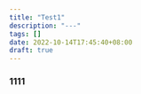 ```yaml
---
title: "Test1"
description: "---"
tags: []
date: 2022-10-14T17:45:40+08:00
draft: true
---
```


### 1111

